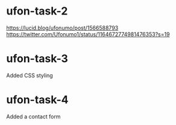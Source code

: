 # ufon-task-2
https://lucid.blog/ufonumo/post/1566588793
https://twitter.com/Ufonumo1/status/1164672774981476353?s=19

# ufon-task-3
Added CSS styling

# ufon-task-4
Added a contact form
